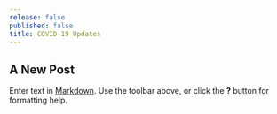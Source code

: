 ```yaml
---
release: false
published: false
title: COVID-19 Updates
---
```

## A New Post

Enter text in [Markdown](http://daringfireball.net/projects/markdown/). Use the toolbar above, or click the **?** button for formatting help.
